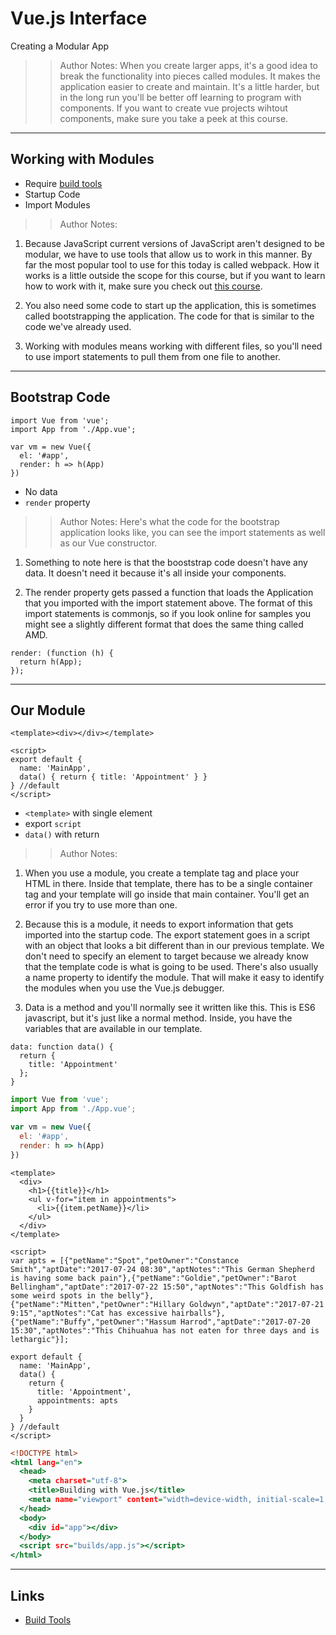 <!-- .slide: data-state="title" -->
# Vue.js Interface
Creating a Modular App

>> Author Notes: When you create larger apps, it's a good idea to break the functionality into pieces called modules. It makes the application easier to create and maintain. It's a little harder, but in the long run you'll be better off learning to program with components. If you want to create vue projects wihtout components, make sure you take a peek at this course.

---

## Working with Modules

- Require [build tools](https://www.linkedin.com/learning/webpack-deep-dive)
- Startup Code
- Import Modules

>> Author Notes: 

1. Because JavaScript current versions of JavaScript aren't designed to be modular, we have to use tools that allow us to work in this manner. By far the most popular tool to use for this today is called webpack. How it works is a little outside the scope for this course, but if you want to learn how to work with it, make sure you check out [this course](https://www.linkedin.com/learning/webpack-deep-dive).

1. You also need some code to start up the application, this is sometimes called bootstrapping the application. The code for that is similar to the code we've already used.

1. Working with modules means working with different files, so you'll need to use import statements to pull them from one file to another.

---
## Bootstrap Code

```
import Vue from 'vue';
import App from './App.vue';

var vm = new Vue({
  el: '#app',
  render: h => h(App)
})
```
<!-- .element: class="fragment" contenteditable="true" style="width: 50%;" -->

- No data
- `render` property

>> Author Notes: 
Here's what the code for the bootstrap application looks like, you can see the import statements as well as our Vue constructor.

1. Something to note here is that the booststrap code doesn't have any data. It doesn't need it because it's all inside your components.

1. The render property gets passed a function that loads the Application that you imported with the import statement above. The format of this import statements is commonjs, so if you look online for samples you might see a slightly different format that does the same thing called AMD.

```
render: (function (h) {
  return h(App);
});
```

---
## Our Module

```
<template><div></div></template>

<script>
export default {
  name: 'MainApp',
  data() { return { title: 'Appointment' } }
} //default
</script>
```
<!-- .element: class="fragment" contenteditable="true" style="width: 50%;" -->

- `<template>` with single element
- export `script`
- `data()` with return

>> Author Notes: 
1. When you use a module, you create a template tag and place your HTML in there. Inside that template, there has to be a single container tag and your template will go inside that main container. You'll get an error if you try to use more than one.

1. Because this is a module, it needs to export information that gets imported into the startup code. The export statement goes in a script with an object that looks a bit different than in our previous template. We don't need to specify an element to target because we already know that the template code is what is going to be used. There's also usually a name property to identify the module. That will make it easy to identify the modules when you use the Vue.js debugger.

1. Data is a method and you'll normally see it written like this. This is ES6 javascript, but it's just like a normal method. Inside, you have the variables that are available in our template.

```
data: function data() {
  return {
    title: 'Appointment'
  };
}
```

```main.js
import Vue from 'vue';
import App from './App.vue';

var vm = new Vue({
  el: '#app',
  render: h => h(App)
})
```

```app.vue
<template>
  <div>
    <h1>{{title}}</h1>
    <ul v-for="item in appointments">
      <li>{{item.petName}}</li>
    </ul>
  </div>
</template>

<script>
var apts = [{"petName":"Spot","petOwner":"Constance Smith","aptDate":"2017-07-24 08:30","aptNotes":"This German Shepherd is having some back pain"},{"petName":"Goldie","petOwner":"Barot Bellingham","aptDate":"2017-07-22 15:50","aptNotes":"This Goldfish has some weird spots in the belly"},{"petName":"Mitten","petOwner":"Hillary Goldwyn","aptDate":"2017-07-21 9:15","aptNotes":"Cat has excessive hairballs"},{"petName":"Buffy","petOwner":"Hassum Harrod","aptDate":"2017-07-20 15:30","aptNotes":"This Chihuahua has not eaten for three days and is lethargic"}];

export default {
  name: 'MainApp',
  data() {
    return {
      title: 'Appointment',
      appointments: apts
    }
  }
} //default
</script>
```

```index.html
<!DOCTYPE html>
<html lang="en">
  <head>
    <meta charset="utf-8">
    <title>Building with Vue.js</title>
    <meta name="viewport" content="width=device-width, initial-scale=1, shrink-to-fit=no">
  </head>
  <body>
    <div id="app"></div>
  </body>
  <script src="builds/app.js"></script>  
</html>
```

---

## Links

- [Build Tools](https://www.linkedin.com/learning/webpack-deep-dive)
